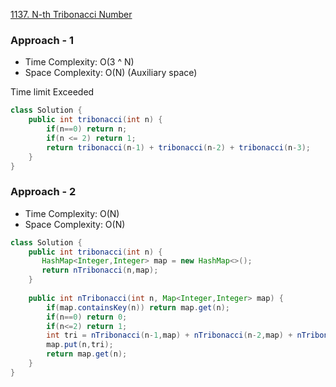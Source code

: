 
[1137. N-th Tribonacci Number](https://leetcode.com/problems/n-th-tribonacci-number/)

### Approach - 1

- Time Complexity: O(3 ^ N)
- Space Complexity: O(N) (Auxiliary space)

Time limit Exceeded

```java
class Solution {
    public int tribonacci(int n) {
        if(n==0) return n;
        if(n <= 2) return 1;
        return tribonacci(n-1) + tribonacci(n-2) + tribonacci(n-3);   
    }
}
```

### Approach - 2

- Time Complexity: O(N)
- Space Complexity: O(N)

```java
class Solution {
    public int tribonacci(int n) {
       HashMap<Integer,Integer> map = new HashMap<>();
       return nTribonacci(n,map);
    }
    
    public int nTribonacci(int n, Map<Integer,Integer> map) {
        if(map.containsKey(n)) return map.get(n);
        if(n==0) return 0;
        if(n<=2) return 1;
        int tri = nTribonacci(n-1,map) + nTribonacci(n-2,map) + nTribonacci(n-3,map);
        map.put(n,tri);
        return map.get(n);
    }
}
```